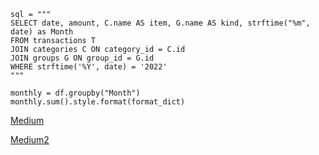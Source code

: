 
	sql = """
	SELECT date, amount, C.name AS item, G.name AS kind, strftime("%m", date) as Month 
	FROM transactions T 
	JOIN categories C ON category_id = C.id 
	JOIN groups G ON group_id = G.id 
	WHERE strftime('%Y', date) = '2022'
	"""
	
	monthly = df.groupby("Month")
	monthly.sum().style.format(format_dict)

[Medium](https://medium.com/gitconnected/how-to-use-groupby-effectively-as-a-data-scientist-9e1d931e1619)

[Medium2](https://medium.com/towards-data-science/all-pandas-groupby-you-should-know-for-grouping-data-and-performing-operations-2a8ec1327b5)